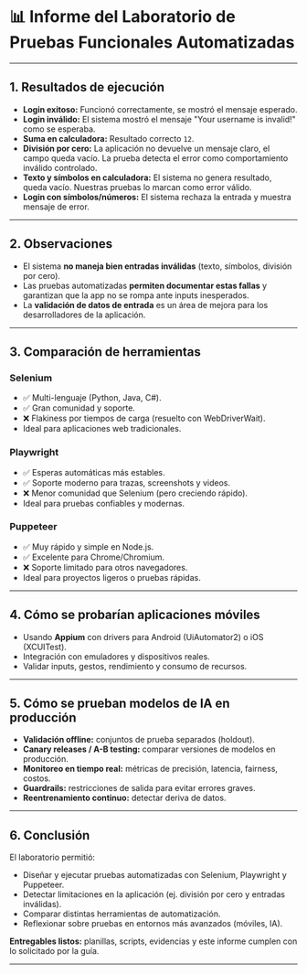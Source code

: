 # 📊 Informe del Laboratorio de Pruebas Funcionales Automatizadas

---

## 1. Resultados de ejecución

- **Login exitoso:** Funcionó correctamente, se mostró el mensaje esperado.
- **Login inválido:** El sistema mostró el mensaje "Your username is invalid!" como se esperaba.
- **Suma en calculadora:** Resultado correcto `12`.
- **División por cero:** La aplicación no devuelve un mensaje claro, el campo queda vacío. La prueba detecta el error como comportamiento inválido controlado.
- **Texto y símbolos en calculadora:** El sistema no genera resultado, queda vacío. Nuestras pruebas lo marcan como error válido.
- **Login con símbolos/números:** El sistema rechaza la entrada y muestra mensaje de error.

---

## 2. Observaciones

- El sistema **no maneja bien entradas inválidas** (texto, símbolos, división por cero).  
- Las pruebas automatizadas **permiten documentar estas fallas** y garantizan que la app no se rompa ante inputs inesperados.  
- La **validación de datos de entrada** es un área de mejora para los desarrolladores de la aplicación.

---

## 3. Comparación de herramientas

### Selenium
- ✅ Multi-lenguaje (Python, Java, C#).  
- ✅ Gran comunidad y soporte.  
- ❌ Flakiness por tiempos de carga (resuelto con WebDriverWait).  
- Ideal para aplicaciones web tradicionales.

### Playwright
- ✅ Esperas automáticas más estables.  
- ✅ Soporte moderno para trazas, screenshots y videos.  
- ❌ Menor comunidad que Selenium (pero creciendo rápido).  
- Ideal para pruebas confiables y modernas.

### Puppeteer
- ✅ Muy rápido y simple en Node.js.  
- ✅ Excelente para Chrome/Chromium.  
- ❌ Soporte limitado para otros navegadores.  
- Ideal para proyectos ligeros o pruebas rápidas.

---

## 4. Cómo se probarían aplicaciones móviles

- Usando **Appium** con drivers para Android (UiAutomator2) o iOS (XCUITest).  
- Integración con emuladores y dispositivos reales.  
- Validar inputs, gestos, rendimiento y consumo de recursos.

---

## 5. Cómo se prueban modelos de IA en producción

- **Validación offline:** conjuntos de prueba separados (holdout).  
- **Canary releases / A-B testing:** comparar versiones de modelos en producción.  
- **Monitoreo en tiempo real:** métricas de precisión, latencia, fairness, costos.  
- **Guardrails:** restricciones de salida para evitar errores graves.  
- **Reentrenamiento continuo:** detectar deriva de datos.

---

## 6. Conclusión

El laboratorio permitió:
- Diseñar y ejecutar pruebas automatizadas con Selenium, Playwright y Puppeteer.  
- Detectar limitaciones en la aplicación (ej. división por cero y entradas inválidas).  
- Comparar distintas herramientas de automatización.  
- Reflexionar sobre pruebas en entornos más avanzados (móviles, IA).  

**Entregables listos:** planillas, scripts, evidencias y este informe cumplen con lo solicitado por la guía.

---
